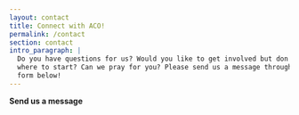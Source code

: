 ```yaml
---
layout: contact
title: Connect with ACO!
permalink: /contact
section: contact
intro_paragraph: |
  Do you have questions for us? Would you like to get involved but don't know
  where to start? Can we pray for you? Please send us a message through the
  form below!
---
```


**Send us a message**
